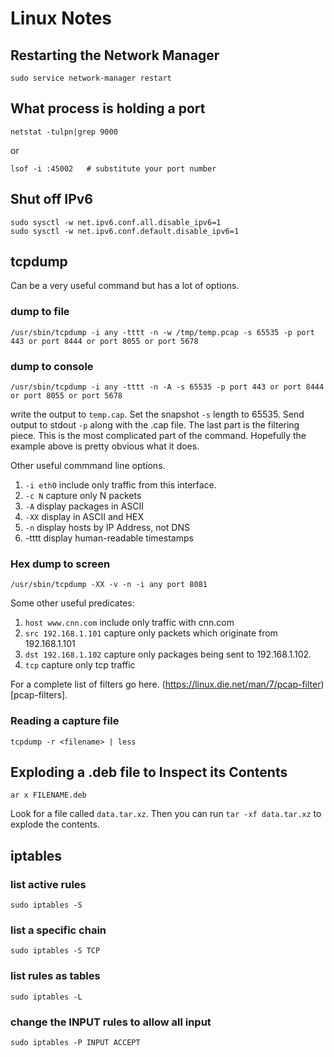 # Linux Notes

## Restarting the Network Manager
```
sudo service network-manager restart
```

## What process is holding a port
```
netstat -tulpn|grep 9000
```
or
```
lsof -i :45002   # substitute your port number
```
## Shut off IPv6
```
sudo sysctl -w net.ipv6.conf.all.disable_ipv6=1
sudo sysctl -w net.ipv6.conf.default.disable_ipv6=1
```
## tcpdump
Can be a very useful command but has a lot of options.

### dump to file
```
/usr/sbin/tcpdump -i any -tttt -n -w /tmp/temp.pcap -s 65535 -p port 443 or port 8444 or port 8055 or port 5678
```
### dump to console
```
/usr/sbin/tcpdump -i any -tttt -n -A -s 65535 -p port 443 or port 8444 or port 8055 or port 5678
```
write the output to `temp.cap`. Set the snapshot `-s`  length to 65535. Send output to stdout `-p`
along with the .cap file. The last part is the filtering piece. This is the most complicated part
of the command. Hopefully the example above is pretty obvious what it does.

Other useful commmand line options.
1. `-i eth0` include only traffic from this interface.
1. `-c N` capture only N packets
1. `-A` display packages in ASCII
1. `-XX` display in ASCII and HEX
1. `-n` display hosts by IP Address, not DNS
1. -tttt display human-readable timestamps

### Hex dump to screen
```
/usr/sbin/tcpdump -XX -v -n -i any port 8081
```

Some other useful predicates:
1. `host www.cnn.com` include only traffic with cnn.com
1. `src 192.168.1.101` capture only packets which originate from 192.168.1.101
1. `dst 192.168.1.102` capture only packages being sent to 192.168.1.102.
1. `tcp` capture only tcp traffic

For a complete list of filters go here. (https://linux.die.net/man/7/pcap-filter)[pcap-filters].

### Reading a capture file
```
tcpdump -r <filename> | less
```
## Exploding a .deb file to Inspect its Contents
```
ar x FILENAME.deb
```
Look for a file called `data.tar.xz`.
Then you can run `tar -xf data.tar.xz` to explode the contents.

## iptables
### list active rules
```
sudo iptables -S
```
### list a specific chain
```
sudo iptables -S TCP
```
### list rules as tables
```
sudo iptables -L
```
### change the INPUT rules to allow all input
```
sudo iptables -P INPUT ACCEPT
```

